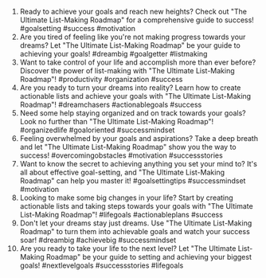 1. Ready to achieve your goals and reach new heights? Check out "The Ultimate List-Making Roadmap" for a comprehensive guide to success! #goalsetting #success #motivation
2. Are you tired of feeling like you're not making progress towards your dreams? Let "The Ultimate List-Making Roadmap" be your guide to achieving your goals! #dreambig #goalgetter #listmaking
3. Want to take control of your life and accomplish more than ever before? Discover the power of list-making with "The Ultimate List-Making Roadmap"! #productivity #organization #success
4. Are you ready to turn your dreams into reality? Learn how to create actionable lists and achieve your goals with "The Ultimate List-Making Roadmap"! #dreamchasers #actionablegoals #success
5. Need some help staying organized and on track towards your goals? Look no further than "The Ultimate List-Making Roadmap"! #organizedlife #goaloriented #successmindset
6. Feeling overwhelmed by your goals and aspirations? Take a deep breath and let "The Ultimate List-Making Roadmap" show you the way to success! #overcomingobstacles #motivation #successstories
7. Want to know the secret to achieving anything you set your mind to? It's all about effective goal-setting, and "The Ultimate List-Making Roadmap" can help you master it! #goalsettingtips #successmindset #motivation
8. Looking to make some big changes in your life? Start by creating actionable lists and taking steps towards your goals with "The Ultimate List-Making Roadmap"! #lifegoals #actionableplans #success
9. Don't let your dreams stay just dreams. Use "The Ultimate List-Making Roadmap" to turn them into achievable goals and watch your success soar! #dreambig #achievebig #successmindset
10. Are you ready to take your life to the next level? Let "The Ultimate List-Making Roadmap" be your guide to setting and achieving your biggest goals! #nextlevelgoals #successstories #lifegoals
